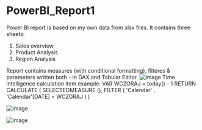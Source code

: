 # PowerBI_Report1
Power BI report is based on my own data from xlsx files.
It contains three sheets:
1) Sales overview
2) Product Analysis
3) Region Analysis

Report contains measures (with conditional formatting), filteres & parameters written both - in DAX and Tabular Editor.
![image](https://github.com/user-attachments/assets/b97f0464-09fd-4595-b7b3-324375804b4b)
Time intelligence calculation item example:
VAR WCZORAJ = today() - 1 
RETURN
CALCULATE (
    SELECTEDMEASURE (),
    FILTER (  'Calendar' , 'Calendar'[DATE] = WCZORAJ )
)

![image](https://github.com/user-attachments/assets/4a61c0e7-f6be-4478-b1eb-3452e7fef00a)

![image](https://github.com/user-attachments/assets/8b5b5a47-bb9c-4bdd-bb69-324c0c1308c2)

